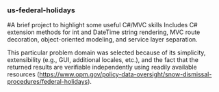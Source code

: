 ### us-federal-holidays
#A brief project to highlight some useful C#/MVC skills
Includes C# extension methods for int and DateTime string rendering, MVC route decoration, object-oriented modeling, and service layer separation.

This particular problem domain was selected because of its simplicity, extensibility (e.g., GUI, additional locales, etc.), and the fact that the returned results are verifiable independently using readily available resources (https://www.opm.gov/policy-data-oversight/snow-dismissal-procedures/federal-holidays).

